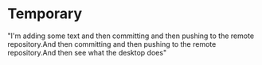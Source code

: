 # Temporary
"I'm adding some text and then committing and then pushing to the remote repository.And then committing and then pushing to the remote repository.And then see what the desktop does"
